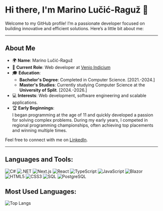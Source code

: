 # Hi there, I'm Marino Lučić-Raguž 👋

Welcome to my GitHub profile! I’m a passionate developer focused on building innovative and efficient solutions. Here’s a little bit about me:

---

## About Me

- 🌍 **Name**: Marino Lučić-Raguž  
- 💼 **Current Role**: Web developer at [Venio Indicium](https://venio.hr/)  
- 🎓 **Education**:  
  - **Bachelor's Degree**: Completed in Computer Science. [2021.-2024.]
  - **Master's Studies**: Currently studying Computer Science at the **University of Split**. [2024.-2026.]
- 💻 **Interests**: Web development, software engineering and scalable applications.  
- 🏆 **Early Beginnings**:  
  I began programming at the age of 11 and quickly developed a passion for solving complex problems. During my early years, I competed in regional programming championships, often achieving top placements and winning multiple times.


Feel free to connect with me on [LinkedIn](https://www.linkedin.com/in/marino-lu%C4%8Di%C4%87-ragu%C5%BE-9a6ab3278/).

---

## Languages and Tools:

![C#](https://img.shields.io/badge/-C%23-239120?style=flat-square&logo=c-sharp&logoColor=white)
![.NET](https://img.shields.io/badge/-.NET-512BD4?style=flat-square&logo=dot-net&logoColor=white)
![Next.js](https://img.shields.io/badge/-Next.js-000000?style=flat-square&logo=nextdotjs&logoColor=white)
![React](https://img.shields.io/badge/-React-61DAFB?style=flat-square&logo=react&logoColor=black)
![TypeScript](https://img.shields.io/badge/-TypeScript-007ACC?style=flat-square&logo=typescript&logoColor=white)
![JavaScript](https://img.shields.io/badge/-JavaScript-F7DF1E?style=flat-square&logo=javascript&logoColor=black)
![Blazor](https://img.shields.io/badge/-Blazor-512BD4?style=flat-square&logo=blazor&logoColor=white)
![HTML5](https://img.shields.io/badge/-HTML5-E34F26?style=flat-square&logo=html5&logoColor=white)
![CSS3](https://img.shields.io/badge/-CSS3-1572B6?style=flat-square&logo=css3&logoColor=white)
![SQL](https://img.shields.io/badge/-SQL-4479A1?style=flat-square&logo=sql&logoColor=white)
![PostgreSQL](https://img.shields.io/badge/-PostgreSQL-336791?style=flat-square&logo=postgresql&logoColor=white)


## Most Used Languages:

![Top Langs](https://github-readme-stats.vercel.app/api/top-langs/?username=MarinoLucicRaguz&layout=compact&theme=radical)
